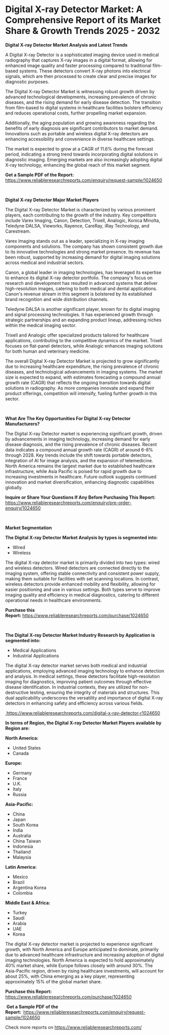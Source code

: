 <p><h1>Digital X-ray Detector Market: A Comprehensive Report of its Market Share & Growth Trends 2025 - 2032</h1></p><p><strong>Digital X-ray Detector Market Analysis and Latest Trends</strong></p>
<p><p>A Digital X-ray Detector is a sophisticated imaging device used in medical radiography that captures X-ray images in a digital format, allowing for enhanced image quality and faster processing compared to traditional film-based systems. These detectors convert X-ray photons into electrical signals, which are then processed to create clear and precise images for diagnostic purposes.</p><p>The Digital X-ray Detector Market is witnessing robust growth driven by advanced technological developments, increasing prevalence of chronic diseases, and the rising demand for early disease detection. The transition from film-based to digital systems in healthcare facilities bolsters efficiency and reduces operational costs, further propelling market expansion. </p><p>Additionally, the aging population and growing awareness regarding the benefits of early diagnosis are significant contributors to market demand. Innovations such as portable and wireless digital X-ray detectors are enhancing accessibility and convenience in diverse healthcare settings.</p><p>The market is expected to grow at a CAGR of 11.6% during the forecast period, indicating a strong trend towards incorporating digital solutions in diagnostic imaging. Emerging markets are also increasingly adopting digital X-ray technology, enhancing the global reach of this market segment.</p></p>
<p><strong>Get a Sample PDF of the Report:&nbsp;</strong> <a href="https://www.reliableresearchreports.com/enquiry/request-sample/1024650?utm_campaign=2459&utm_medium=2&utm_source=Github&utm_content=ia&utm_term=25022025&utm_id=digital-x-ray-detector">https://www.reliableresearchreports.com/enquiry/request-sample/1024650</a></p>
<p>&nbsp;</p>
<p><strong>Digital X-ray Detector Major Market Players</strong></p>
<p><p>The Digital X-ray Detector Market is characterized by various prominent players, each contributing to the growth of the industry. Key competitors include Varex Imaging, Canon, Detection, Trixell, Analogic, Konica Minolta, Teledyne DALSA, Vieworks, Rayence, CareRay, iRay Technology, and Carestream.</p><p>Varex Imaging stands out as a leader, specializing in X-ray imaging components and solutions. The company has shown consistent growth due to its innovative technologies and strong market presence. Its revenue has been robust, supported by increasing demand for digital imaging solutions across medical and industrial sectors.</p><p>Canon, a global leader in imaging technologies, has leveraged its expertise to enhance its digital X-ray detector portfolio. The company's focus on research and development has resulted in advanced systems that deliver high-resolution images, catering to both medical and dental applications. Canon's revenue stream in this segment is bolstered by its established brand recognition and wide distribution channels.</p><p>Teledyne DALSA is another significant player, known for its digital imaging and signal processing technologies. It has experienced growth through strategic partnerships and an expanding product lineup, addressing niches within the medical imaging sector.</p><p>Trixell and Analogic offer specialized products tailored for healthcare applications, contributing to the competitive dynamics of the market. Trixell focuses on flat-panel detectors, while Analogic enhances imaging solutions for both human and veterinary medicine.</p><p>The overall Digital X-ray Detector Market is projected to grow significantly due to increasing healthcare expenditure, the rising prevalence of chronic diseases, and technological advancements in imaging systems. The market size is expected to expand, with estimates forecasting a compound annual growth rate (CAGR) that reflects the ongoing transition towards digital solutions in radiography. As more companies innovate and expand their product offerings, competition will intensify, fueling further growth in this sector.</p></p>
<p>&nbsp;</p>
<p><strong>What Are The Key Opportunities For Digital X-ray Detector Manufacturers?</strong></p>
<p><p>The Digital X-ray Detector market is experiencing significant growth, driven by advancements in imaging technology, increasing demand for early disease diagnosis, and the rising prevalence of chronic diseases. Recent data indicates a compound annual growth rate (CAGR) of around 6-8% through 2028. Key trends include the shift towards portable detectors, integration of AI for image analysis, and the expansion of telemedicine. North America remains the largest market due to established healthcare infrastructure, while Asia Pacific is poised for rapid growth due to increasing investments in healthcare. Future outlook suggests continued innovation and market diversification, enhancing diagnostic capabilities globally.</p></p>
<p><strong>Inquire or Share Your Questions If Any Before Purchasing This Report:</strong> <a href="https://www.reliableresearchreports.com/enquiry/pre-order-enquiry/1024650?utm_campaign=2459&utm_medium=2&utm_source=Github&utm_content=ia&utm_term=25022025&utm_id=digital-x-ray-detector">https://www.reliableresearchreports.com/enquiry/pre-order-enquiry/1024650</a></p>
<p>&nbsp;</p>
<p><strong>Market Segmentation</strong></p>
<p><strong>The Digital X-ray Detector Market Analysis by types is segmented into:</strong></p>
<p><ul><li>Wired</li><li>Wireless</li></ul></p>
<p><p>The digital X-ray detector market is primarily divided into two types: wired and wireless detectors. Wired detectors are connected directly to the imaging system, offering stable connectivity and consistent power supply, making them suitable for facilities with set scanning locations. In contrast, wireless detectors provide enhanced mobility and flexibility, allowing for easier positioning and use in various settings. Both types serve to improve imaging quality and efficiency in medical diagnostics, catering to different operational needs in healthcare environments.</p></p>
<p><strong>Purchase this Report:&nbsp;</strong><a href="https://www.reliableresearchreports.com/purchase/1024650?utm_campaign=2459&utm_medium=2&utm_source=Github&utm_content=ia&utm_term=25022025&utm_id=digital-x-ray-detector">https://www.reliableresearchreports.com/purchase/1024650</a></p>
<p>&nbsp;</p>
<p><strong>The Digital X-ray Detector Market Industry Research by Application is segmented into:</strong></p>
<p><ul><li>Medical Applications</li><li>Industrial Applications</li></ul></p>
<p><p>The digital X-ray detector market serves both medical and industrial applications, employing advanced imaging technology to enhance detection and analysis. In medical settings, these detectors facilitate high-resolution imaging for diagnostics, improving patient outcomes through effective disease identification. In industrial contexts, they are utilized for non-destructive testing, ensuring the integrity of materials and structures. This dual applicability underscores the versatility and importance of digital X-ray detectors in enhancing safety and efficiency across various fields.</p></p>
<p><a href="https://www.reliableresearchreports.com/digital-x-ray-detector-r1024650?utm_campaign=2459&utm_medium=2&utm_source=Github&utm_content=ia&utm_term=25022025&utm_id=digital-x-ray-detector">&nbsp;https://www.reliableresearchreports.com/digital-x-ray-detector-r1024650</a></p>
<p><strong>In terms of Region, the Digital X-ray Detector Market Players available by Region are:</strong></p>
<p>
    <p> <strong> North America: </strong>
        <ul>
            <li>United States</li>
            <li>Canada</li>
        </ul>
        </p> 
    <p> <strong> Europe: </strong>
        <ul>
            <li>Germany</li>
            <li>France</li>
            <li>U.K.</li>
            <li>Italy</li>
            <li>Russia</li>
        </ul>
        </p> 
    <p> <strong> Asia-Pacific: </strong>
        <ul>
            <li>China</li>
            <li>Japan</li>
            <li>South Korea</li>
            <li>India</li>
            <li>Australia</li>
            <li>China Taiwan</li>
            <li>Indonesia</li>
            <li>Thailand</li>
            <li>Malaysia</li>
        </ul>
        </p> 
    <p> <strong> Latin America: </strong>
        <ul>
            <li>Mexico</li>
            <li>Brazil</li>
            <li>Argentina Korea</li>
            <li>Colombia</li>
        </ul>
        </p> 
    <p> <strong> Middle East & Africa: </strong>
        <ul>
            <li>Turkey</li>
            <li>Saudi</li>
            <li>Arabia</li>
            <li>UAE</li>
            <li>Korea</li>
        </ul>
    </p>
    </p>
<p><p>The digital X-ray detector market is projected to experience significant growth, with North America and Europe anticipated to dominate, primarily due to advanced healthcare infrastructure and increasing adoption of digital imaging technologies. North America is expected to hold approximately 40% market share, while Europe follows closely with around 30%. The Asia-Pacific region, driven by rising healthcare investments, will account for about 25%, with China emerging as a key player, representing approximately 15% of the global market share.</p></p>
<p><strong>Purchase this Report: </strong><a href="https://www.reliableresearchreports.com/purchase/1024650?utm_campaign=2459&utm_medium=2&utm_source=Github&utm_content=ia&utm_term=25022025&utm_id=digital-x-ray-detector">https://www.reliableresearchreports.com/purchase/1024650</a></p>
<p>&nbsp;<strong>Get a Sample PDF of the Report:&nbsp;&nbsp;</strong><a href="https://www.reliableresearchreports.com/enquiry/request-sample/1024650?utm_campaign=2459&utm_medium=2&utm_source=Github&utm_content=ia&utm_term=25022025&utm_id=digital-x-ray-detector">https://www.reliableresearchreports.com/enquiry/request-sample/1024650</a></p>
<p><strong></strong></p>
<p>Check more reports on <a href="https://www.reliableresearchreports.com/?utm_campaign=2459&utm_medium=2&utm_source=Github&utm_content=ia&utm_term=25022025&utm_id=digital-x-ray-detector">https://www.reliableresearchreports.com/</a></p>